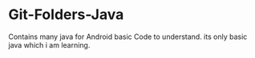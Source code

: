 # Git-Folders-Java
Contains many java for Android basic Code to understand.
its only basic java which i am learning.
